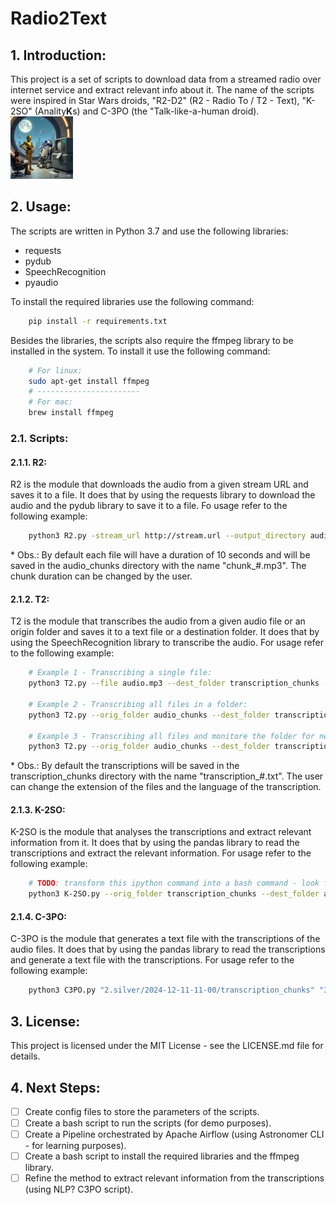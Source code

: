 # Radio2Text

## 1. Introduction:
This project is a set of scripts to download data from a streamed radio over internet service and extract relevant info about it.
The name of the scripts were inspired in Star Wars droids, "R2-D2" (R2 - Radio To / T2 - Text), "K-2SO" (Anality**K**s) and C-3PO (the "Talk-like-a-human droid).
<br>
<img src="3.DOCS/favicon.jpg" style="width: 100px; height: 100px">
<br>

## 2. Usage:
The scripts are written in Python 3.7 and use the following libraries:
- requests
- pydub
- SpeechRecognition
- pyaudio

To install the required libraries use the following command:
```bash
    pip install -r requirements.txt
```
Besides the libraries, the scripts also require the ffmpeg library to be installed in the system. To install it use the following command:
```bash
    # For linux:
    sudo apt-get install ffmpeg 
    # -----------------------
    # For mac:
    brew install ffmpeg
```

### 2.1. Scripts:
#### 2.1.1. R2:
R2 is the module that downloads the audio from a given stream URL and saves it to a file. It does that by using the requests library to download the audio and the pydub library to save it to a file. Fo usage refer to the following example:
```bash
    python3 R2.py -stream_url http://stream.url --output_directory audio_chunks --chunk_duration 10
```
\* Obs.: By default each file will have a duration of 10 seconds and will be saved in the audio_chunks directory with the name "chunk_#.mp3". The chunk duration can be changed by the user.

#### 2.1.2. T2:
T2 is the module that transcribes the audio from a given audio file or an origin folder and saves it to a text file or a destination folder. It does that by using the SpeechRecognition library to transcribe the audio. For usage refer to the following example:

```bash
    # Example 1 - Transcribing a single file:
    python3 T2.py --file audio.mp3 --dest_folder transcription_chunks --extension mp3 --delete_after_transcription --verbose --language en-US

    # Example 2 - Transcribing all files in a folder:
    python3 T2.py --orig_folder audio_chunks --dest_folder transcription_chunks --delete_after_transcription --language en-US

    # Example 3 - Transcribing all files and monitore the folder for new files:
    python3 T2.py --orig_folder audio_chunks --dest_folder transcription_chunks --extension mp3 --delete_after_transcription --verbose --interval 10 --keep_alive --language en-US
```
\* Obs.: By default the transcriptions will be saved in the transcription_chunks directory with the name "transcription_#.txt". The user can change the extension of the files and the language of the transcription.

#### 2.1.3. K-2SO:
K-2SO is the module that analyses the transcriptions and extract relevant information from it. It does that by using the pandas library to read the transcriptions and extract the relevant information. For usage refer to the following example:

```bash
    # TODO: transform this ipython command into a bash command - look for 
    python3 K-2SO.py --orig_folder transcription_chunks --dest_folder analysis_chunks --delete_after_analysis --verbose
```

#### 2.1.4. C-3PO:
C-3PO is the module that generates a text file with the transcriptions of the audio files. It does that by using the pandas library to read the transcriptions and generate a text file with the transcriptions. For usage refer to the following example:

```bash
    python3 C3PO.py "2.silver/2024-12-11-11-00/transcription_chunks" "3.gold/2024-12-11-11-00/answers.json"
```

## 3. License:
This project is licensed under the MIT License - see the LICENSE.md file for details.

## 4. Next Steps:
- [ ] Create config files to store the parameters of the scripts.
- [ ] Create a bash script to run the scripts (for demo purposes).
- [ ] Create a Pipeline orchestrated by Apache Airflow (using Astronomer CLI - for learning purposes).
- [ ] Create a bash script to install the required libraries and the ffmpeg library.
- [ ] Refine the method to extract relevant information from the transcriptions (using NLP? C3PO script).